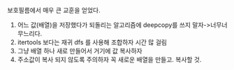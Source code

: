 보호필름에서 매우 큰 교훈을 얻었다.
1. 어느 값(배열)을 저장했다가 되돌리는 알고리즘에 deepcopy를 쓰지 말자->너무너무느리다.
2. itertools 보다는 재귀 dfs 를 사용해 조합하자 시간 많 걸림
3. 그냥 배열 하나 새로 만들어서 거기에 값 복사하자
4. 주소값이 복사 되지 않도록 주의하자 꼭 새로운 배열을 만들고. 복사할 것.
